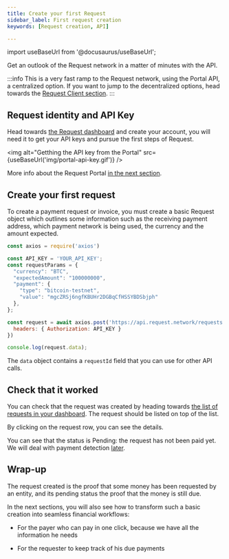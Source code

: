 ```yaml
---
title: Create your first Request
sidebar_label: First request creation
keywords: [Request creation, API]

---
```


import useBaseUrl from '@docusaurus/useBaseUrl';

Get an outlook of the Request network in a matter of minutes with the API.

:::info
This is a very fast ramp to the Request network, using the Portal API, a centralized option.
If you want to jump to the decentralized options, head towards the [Request Client section](docs/guides/5-request-client/0-intro).
:::

## Request identity and API Key

Head towards [the Request dashboard](https://dashboard.request.network) and create your account, you will need it to get your API keys and pursue the first steps of Request.


<img alt="Getthing the API key from the Portal" src={useBaseUrl('img/portal-api-key.gif')} />

More info about the Request Portal [in the next section](/guides/3-API/0-portal-intro).

## Create your first request

To create a payment request or invoice, you must create a basic Request object which outlines some information such as the receiving payment address, which payment network is being used, the currency and the amount expected. 

```jsx
const axios = require('axios')

const API_KEY = 'YOUR_API_KEY';
const requestParams = {
  "currency": "BTC",
  "expectedAmount": "100000000",
  "payment": {
    "type": "bitcoin-testnet",
    "value": "mgcZRSj6ngfKBUHr2DGBqCfHSSYBDSbjph"
  },
};

const request = await axios.post('https://api.request.network/requests', requestParams, {
  headers: { Authorization: API_KEY }
})

console.log(request.data);
```

The `data` object contains a `requestId` field that you can use for other API calls. 

## Check that it worked

You can check that the request was created by heading towards [the list of requests in your dashboard](https://dashboard.request.network/dashboard). The request should be listed on top of the list.

By clicking on the request row, you can see the details.

You can see that the status is Pending: the request has not been paid yet. We will deal with payment detection [later]().

## Wrap-up

The request created is the proof that some money has been requested by an entity, and its pending status the proof that the money is still due.

In the next sections, you will also see how to transform such a basic creation into seamless financial workflows:

* For the payer who can pay in one click, because we have all the information he needs

* For the requester to keep track of his due payments
